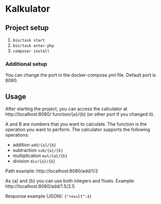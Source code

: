 # Kalkulator

## Project setup
1. ```bin/task start```
2. ```bin/task enter-php```
3. ```composer install```

### Additional setup
You can change the port in the docker-compose.yml file. Default port is 8080.

## Usage
After starting the project, you can access the calculator at http://localhost:8080/ function/{a}/{b} (or other port if you changed it). 

A and B are numbers that you want to calculate. The function is the operation you want to perform.
The calculator supports the following operations:
- addition ```add/{a}/{b}```
- subtraction ```sub/{a}/{b}```
- multiplication ```mul/{a}/{b}```
- division ```div/{a}/{b}```

Path example: http://localhost:8080/add/1/2

As {a} and {b} you can use both integers and floats.
Example: http://localhost:8080/add/1.5/2.5

Response example (JSON): ```{"result":4}```